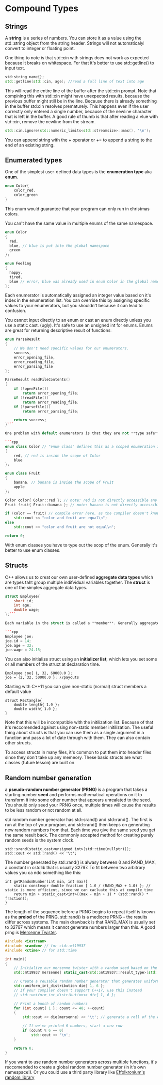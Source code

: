 # Compound Types

## Strings 

A **string** is a series of numbers. You can store it as a value using the std::string object from the string header. Strings will not automaticalyl convert to integer or floating point. 

One thing to note is that std::cin with strings does not work as expected because it breaks on whitespace. For that it's better to use std::getline() to input text.
```cpp
std:string name{};
std::getline(std::cin, age); //read a full line of text into age
```
This will read the entire line of the buffer after the std::cin prompt. Note that compining this with std::cin might have unexpected results, because the previous buffer might still be in the line. Because there is already something in the buffer std:cin resolves prematurely. This happens even if the user correctly only entered a single number, because of the newline character that is left in the buffer. A good rule of thumb is that after reading a vlue with std::cin, remove the newline from the stream. 
```cpp
std::cin.ignore(std::numeric_limits<std::streamsize>::max(), '\n'); 
```

You can append string with the + operator or += to append a string to the end of an existing string. 

## Enumerated types

One of the simplest user-defined data types is the **enumeration type** aka **enum**. 
```cpp
enum Color{
    color_red,
    color_green
}
```

This enum would guarantee that your program can only run in christmas colors. 

You can't have the same value in multiple enums of the same namespace. 
```cpp
enum Color
{
  red,
  blue, // blue is put into the global namespace
  green
};

enum Feeling
{
  happy,
  tired,
  blue // error, blue was already used in enum Color in the global namespace
};
```
Each enumerator is automatically assigned an integer value based on it's index in the enumeration list. You can override this by assigning specific values to your enumerators, but you shouldn't because it can lead to confusion. 


You cannot input directly to an enum or cast an enum directly unless you use a static cast. (ugly). It's safe to use an unsigned int for enums. Enums are great for returning descriptive result of functions:

```cpp
enum ParseResult
{
    // We don't need specific values for our enumerators.
    success,
    error_opening_file,
    error_reading_file,
    error_parsing_file
};

ParseResult readFileContents()
{
    if (!openFile())
        return error_opening_file;
    if (!readFile())
        return error_reading_file;
    if (!parsefile())
        return error_parsing_file;

    return success;
}```

One problem with default enumerators is that they are not **type safe**. Entry 2 of enum color will resolve as true when compared to entry 2 of enum fruit. For this, c++ 11 defined a new concept, the **enum class**, which makes enumerations both strongly typed and strongly scoped. 

```cpp
enum class Color // "enum class" defines this as a scoped enumeration instead of a standard enumeration
{
    red, // red is inside the scope of Color
    blue
};

enum class Fruit
{
    banana, // banana is inside the scope of Fruit
    apple
};

Color color{ Color::red }; // note: red is not directly accessible any more, we have to use Color::red
Fruit fruit{ Fruit::banana }; // note: banana is not directly accessible any more, we have to use Fruit::banana

if (color == fruit) // compile error here, as the compiler doesn't know how to compare different types Color and Fruit
    std::cout << "color and fruit are equal\n";
else
    std::cout << "color and fruit are not equal\n";

return 0;
```

With enum classes you have to type out the scop of the enum. Generally it's better to use enum classes. 

## Structs

C++ allows us to creat our own user-defined **aggregate data types** which are types taht group multiple indifvidual variables together. The **struct** is one of the simples aggregate data types. 
```cpp
struct Employee{
    short id;
    int age;
    double wage;
};```

Each variable in the struct is called a **member**. Generally aggregate data types start with capital letter to distinguish them from variable names. You can give each instance of a struct an identifier and set the values

```cpp
Employee joe;
joe.id = 14;
joe.age = 32;
joe.wage = 24.15;
```

You can also initialize struct using an **initializer list**, which lets you set some or all members of the struct at declaration time.

```
Employee joe{ 1, 32, 60000.0 };
joe = {2, 32, 50000.0 }; //paycuts
```

Starting with C++11 you can give non-static (normal) struct members a default value

```
struct Rectangle{
    double length{ 1.0 };
    double width{ 1.0 };
}
```

Note that this will be incompatible with the initilization list. Because of that it's reccomended against using non-static member initilization. The useful thing about structs is that you can use them as a single argument in a function and pass a lot of date through with them. They can also contain other structs. 

To access structs in many files, it's common to put them into header files since they don't take up any memeory. These basic structs are what classes (future lesson) are built on. 

## Random number generation

a **pseudo-random number generator (PRNG)** is a program that takes a starting number **seed** and performs mathematical operations on it to transform it into some other number that appears unrealated to the seed. You should only seed your PRNG once, multiple times will cause the results to be less random or not random at all. 

std random number generator has std::srand() and std::rand(). The first is run at the top of your program, and std::rand() then keeps on generating new random numbers from that. Each time you give the same seed you get the same result back. The commonly accepted method for creating purely random seeds is the system clock. 
```
std::srand(static_cast<unsigned int>(std::time(nullptr)));
std::cout << std::rand() << '\t';
```

The number generated by std::rand() is alwasy between 0 and RAND_MAX, a constant in cstdlib that is usually 32767. To fit between two arbitrary values you ca ndo something like this:

```
int getRandomNumber(int min, int max){
    static constexpr double fraction { 1.0 / (RAND_MAX + 1.0) }; // static is more efficient, since we can cacluate this at compile time
    return min + static_cast<int>((max - min + 1) * (std::rand() * fraction));
}
```

The length of the sequence before a PRNG begins to repeat itself is known as the **preiod** of the PRNG. std::rand() is a mediocre PRNG - the results differ across systems. The main drawback is that RAND_MAX is usually set to 32767 which means it cannot generate numbers larger than this. A good prng is [Mersenne Twister](http://www.math.sci.hiroshima-u.ac.jp/m-mat/MT/emt.html). 

```cpp
#include <iostream>
#include <random> // for std::mt19937
#include <ctime> // for std::time

int main()
{
	// Initialize our mersenne twister with a random seed based on the clock
	std::mt19937 mersenne{ static_cast<std::mt19937::result_type>(std::time(nullptr)) };

	// Create a reusable random number generator that generates uniform numbers between 1 and 6
	std::uniform_int_distribution die{ 1, 6 };
	// If your compiler doesn't support C++17, use this instead
	// std::uniform_int_distribution<> die{ 1, 6 };

	// Print a bunch of random numbers
	for (int count{ 1 }; count <= 48; ++count)
	{
		std::cout << die(mersenne) << '\t'; // generate a roll of the die here

		// If we've printed 6 numbers, start a new row
		if (count % 6 == 0)
			std::cout << '\n';
	}

	return 0;
}
```

If you want to use random number generators across multiple functions, it's reccomended to create a global random number generator (in it's own namespace!). Or you could use a third party library like [Effolkronium's random library](https://github.com/effolkronium/random)







